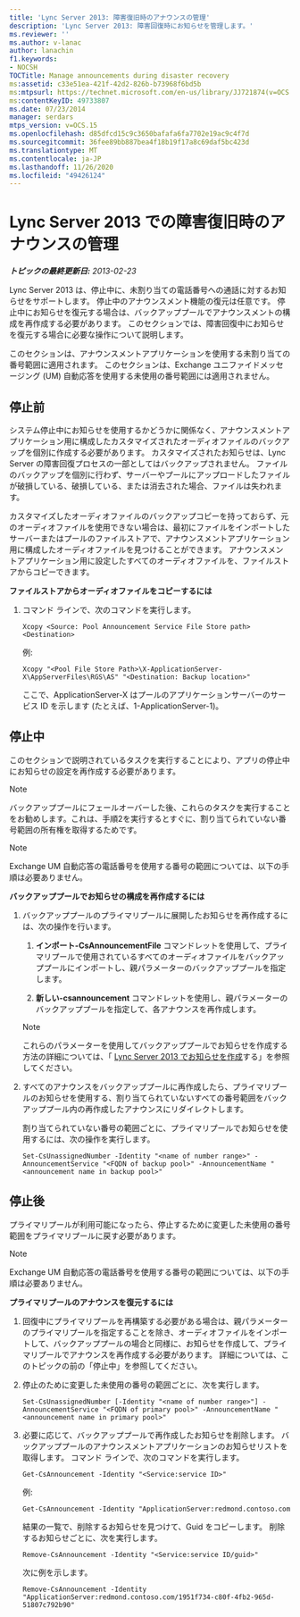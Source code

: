 ```yaml
---
title: 'Lync Server 2013: 障害復旧時のアナウンスの管理'
description: 'Lync Server 2013: 障害回復時にお知らせを管理します。'
ms.reviewer: ''
ms.author: v-lanac
author: lanachin
f1.keywords:
- NOCSH
TOCTitle: Manage announcements during disaster recovery
ms:assetid: c33e51ea-421f-42d2-826b-b73968f6bd5b
ms:mtpsurl: https://technet.microsoft.com/en-us/library/JJ721874(v=OCS.15)
ms:contentKeyID: 49733807
ms.date: 07/23/2014
manager: serdars
mtps_version: v=OCS.15
ms.openlocfilehash: d85dfcd15c9c3650bafafa6fa7702e19ac9c4f7d
ms.sourcegitcommit: 36fee89bb887bea4f18b19f17a8c69daf5bc423d
ms.translationtype: MT
ms.contentlocale: ja-JP
ms.lasthandoff: 11/26/2020
ms.locfileid: "49426124"
---
```

# <a name="manage-announcements-during-disaster-recovery-in-lync-server-2013"></a>Lync Server 2013 での障害復旧時のアナウンスの管理

<div data-xmlns="http://www.w3.org/1999/xhtml">

<div class="topic" data-xmlns="http://www.w3.org/1999/xhtml" data-msxsl="urn:schemas-microsoft-com:xslt" data-cs="https://msdn.microsoft.com/">

<div data-asp="https://msdn2.microsoft.com/asp">



</div>

<div id="mainSection">

<div id="mainBody">

<span> </span>

_**トピックの最終更新日:** 2013-02-23_

Lync Server 2013 は、停止中に、未割り当ての電話番号への通話に対するお知らせをサポートします。 停止中のアナウンスメント機能の復元は任意です。 停止中にお知らせを復元する場合は、バックアッププールでアナウンスメントの構成を再作成する必要があります。 このセクションでは、障害回復中にお知らせを復元する場合に必要な操作について説明します。

このセクションは、アナウンスメントアプリケーションを使用する未割り当ての番号範囲に適用されます。 このセクションは、Exchange ユニファイドメッセージング (UM) 自動応答を使用する未使用の番号範囲には適用されません。

<div>

## <a name="before-an-outage"></a>停止前

システム停止中にお知らせを使用するかどうかに関係なく、アナウンスメントアプリケーション用に構成したカスタマイズされたオーディオファイルのバックアップを個別に作成する必要があります。 カスタマイズされたお知らせは、Lync Server の障害回復プロセスの一部としてはバックアップされません。 ファイルのバックアップを個別に行わず、サーバーやプールにアップロードしたファイルが破損している、破損している、または消去された場合、ファイルは失われます。

カスタマイズしたオーディオファイルのバックアップコピーを持っておらず、元のオーディオファイルを使用できない場合は、最初にファイルをインポートしたサーバーまたはプールのファイルストアで、アナウンスメントアプリケーション用に構成したオーディオファイルを見つけることができます。 アナウンスメントアプリケーション用に設定したすべてのオーディオファイルを、ファイルストアからコピーできます。

**ファイルストアからオーディオファイルをコピーするには**

1.  コマンド ラインで、次のコマンドを実行します。
    
        Xcopy <Source: Pool Announcement Service File Store path> <Destination>
    
    例:
    
        Xcopy "<Pool File Store Path>\X-ApplicationServer-X\AppServerFiles\RGS\AS" "<Destination: Backup location>"
    
    ここで、ApplicationServer-X はプールのアプリケーションサーバーのサービス ID を示します (たとえば、1-ApplicationServer-1)。


</div>

<div>

## <a name="during-an-outage"></a>停止中

このセクションで説明されているタスクを実行することにより、アプリの停止中にお知らせの設定を再作成する必要があります。

<div>


> [!NOTE]  
> バックアッププールにフェールオーバーした後、これらのタスクを実行することをお勧めします。これは、手順2を実行するとすぐに、割り当てられていない番号範囲の所有権を取得するためです。



</div>

<div>


> [!NOTE]  
> Exchange UM 自動応答の電話番号を使用する番号の範囲については、以下の手順は必要ありません。



</div>

**バックアッププールでお知らせの構成を再作成するには**

1.  バックアッププールのプライマリプールに展開したお知らせを再作成するには、次の操作を行います。
    
    1.  **インポート-CsAnnouncementFile** コマンドレットを使用して、プライマリプールで使用されているすべてのオーディオファイルをバックアッププールにインポートし、親パラメーターのバックアッププールを指定します。
    
    2.  **新しい-csannouncement** コマンドレットを使用し、親パラメーターのバックアッププールを指定して、各アナウンスを再作成します。
    
    <div>
    

    > [!NOTE]  
    > これらのパラメーターを使用してバックアッププールでお知らせを作成する方法の詳細については、「 <A href="lync-server-2013-create-an-announcement.md">Lync Server 2013 でお知らせを作成</A>する」を参照してください。

    
    </div>

2.  すべてのアナウンスをバックアッププールに再作成したら、プライマリプールのお知らせを使用する、割り当てられていないすべての番号範囲をバックアッププール内の再作成したアナウンスにリダイレクトします。
    
    割り当てられていない番号の範囲ごとに、プライマリプールでお知らせを使用するには、次の操作を実行します。
    
        Set-CsUnassignedNumber -Identity "<name of number range>" -AnnouncementService "<FQDN of backup pool>" -AnnouncementName "<announcement name in backup pool>"

</div>

<div>

## <a name="after-the-outage"></a>停止後

プライマリプールが利用可能になったら、停止するために変更した未使用の番号範囲をプライマリプールに戻す必要があります。

<div>


> [!NOTE]  
> Exchange UM 自動応答の電話番号を使用する番号の範囲については、以下の手順は必要ありません。



</div>

**プライマリプールのアナウンスを復元するには**

1.  回復中にプライマリプールを再構築する必要がある場合は、親パラメーターのプライマリプールを指定することを除き、オーディオファイルをインポートして、バックアッププールの場合と同様に、お知らせを作成して、プライマリプールでアナウンスを再作成する必要があります。 詳細については、このトピックの前の「停止中」を参照してください。

2.  停止のために変更した未使用の番号の範囲ごとに、次を実行します。
    
        Set-CsUnassignedNumber [-Identity "<name of number range>"] -AnnouncementService "<FQDN of primary pool>" -AnnouncementName "<announcement name in primary pool>"

3.  必要に応じて、バックアッププールで再作成したお知らせを削除します。 バックアッププールのアナウンスメントアプリケーションのお知らせリストを取得します。 コマンド ラインで、次のコマンドを実行します。
    
        Get-CsAnnouncement -Identity "<Service:service ID>"
    
    例:
    
        Get-CsAnnouncement -Identity "ApplicationServer:redmond.contoso.com
    
    結果の一覧で、削除するお知らせを見つけて、Guid をコピーします。 削除するお知らせごとに、次を実行します。
    
        Remove-CsAnnouncement -Identity "<Service:service ID/guid>"
    
    次に例を示します。
    
        Remove-CsAnnouncement -Identity "ApplicationServer:redmond.contoso.com/1951f734-c80f-4fb2-965d-51807c792b90"


</div>

</div>

<span> </span>

</div>

</div>

</div>

